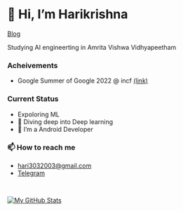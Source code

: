 # 👋 Hi, I’m Harikrishna
<a href="https://harikrishna-al.github.io/myBlog/" class="button">Blog</a>


Studying AI engineerting in Amrita Vishwa Vidhyapeetham
### Acheivements
- Google Summer of Google 2022 @ incf <a href="https://github.com/Harikrishna-AL/GSoC_sub">(link)</a>
### Current Status
- Expoloring ML
- 🤿 Diving deep into Deep learning
- 📱 I’m a Android Developer

### 📫 How to reach me 
- hari3032003@gmail.com
- <a href="https://t.me/Dragonixx_03">Telegram</a>


<!---
Harikrishna-AL/Harikrishna-AL is a ✨ special ✨ repository because its `README.md` (this file) appears on your GitHub profile.
You can click the Preview link to take a look at your changes.
--->

<br>

[![My GitHub Stats](https://github-readme-stats.vercel.app/api/?username=Harikrishna-AL&count_private=true&theme=tokyonight&showicons=true)]() 
